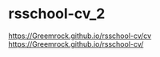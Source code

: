 # rsschool-cv_2
https://Greemrock.github.io/rsschool-cv/cv  
https://Greemrock.github.io/rsschool-cv/